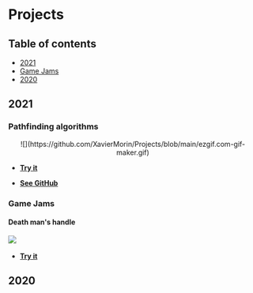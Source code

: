 # Projects
## Table of contents
* [2021](#2021)
* [Game Jams](#Game-Jams)
* [2020](#2020)
## 2021
### Pathfinding algorithms
<p align="center">
![](https://github.com/XavierMorin/Projects/blob/main/ezgif.com-gif-maker.gif)
</p>


* [**Try it**]()

* [**See GitHub**]()




### Game Jams
#### Death man's handle
![](https://github.com/XavierMorin/Projects/blob/main/ezgif.com-gif-maker%20(1).gif)
<br />
* [**Try it**](https://whiskey-bar.itch.io/dead-mans-handle)



## 2020


